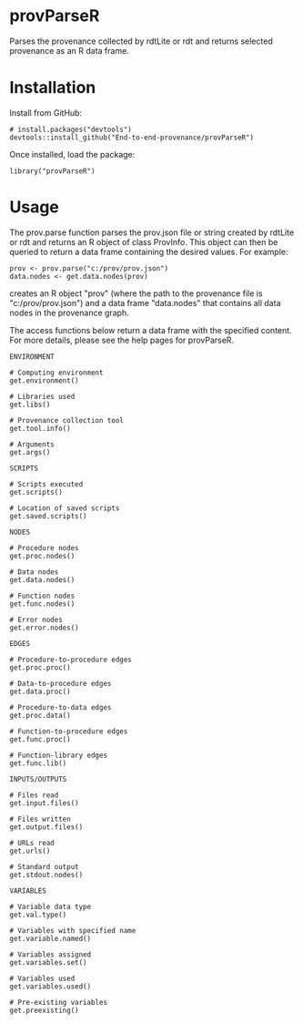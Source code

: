 # provParseR

Parses the provenance collected by rdtLite or rdt and returns selected provenance as an R data frame.


# Installation
Install from GitHub:
```{r}
# install.packages("devtools")
devtools::install_github("End-to-end-provenance/provParseR")
```
Once installed, load the package:
```{r}
library("provParseR")
```


# Usage
The prov.parse function parses the prov.json file or string created by rdtLite or rdt and returns an R object of class ProvInfo. This object can then be queried to return a data frame containing the desired values. For example:

```{r}
prov <- prov.parse("c:/prov/prov.json")
data.nodes <- get.data.nodes(prov)
```
creates an R object "prov" (where the path to the provenance file is "c:/prov/prov.json") and a data frame "data.nodes" that contains all data nodes in the provenance graph.

The access functions below return a data frame with the specified content. For more details, please see the help pages for provParseR.

```{r}
ENVIRONMENT

# Computing environment
get.environment()

# Libraries used
get.libs()

# Provenance collection tool
get.tool.info()

# Arguments
get.args()

SCRIPTS

# Scripts executed
get.scripts()

# Location of saved scripts
get.saved.scripts()

NODES

# Procedure nodes
get.proc.nodes()

# Data nodes
get.data.nodes()

# Function nodes
get.func.nodes()

# Error nodes
get.error.nodes()

EDGES

# Procedure-to-procedure edges
get.proc.proc()

# Data-to-procedure edges
get.data.proc()

# Procedure-to-data edges
get.proc.data()

# Function-to-procedure edges
get.func.proc()

# Function-library edges
get.func.lib()

INPUTS/OUTPUTS

# Files read
get.input.files()

# Files written
get.output.files()

# URLs read
get.urls()

# Standard output
get.stdout.nodes()

VARIABLES

# Variable data type
get.val.type()

# Variables with specified name
get.variable.named()

# Variables assigned
get.variables.set()

# Variables used
get.variables.used()

# Pre-existing variables
get.preexisting()

```
